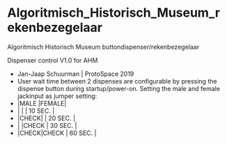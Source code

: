 # Algoritmisch_Historisch_Museum_rekenbezegelaar
Algoritmisch Historisch Museum buttondispenser/rekenbezegelaar

Dispenser control V1.0 for AHM
 *  Jan-Jaap Schuurman | ProtoSpace 2019  
 *  User wait time between 2 dispenses are configurable by pressing the dispense button during startup/power-on. Setting the male and female jackinput as jumper setting:
 *  |MALE |FEMALE|
 *  |     |      |  10 SEC. |  
 *  |CHECK|      |  20 SEC. |
 *  |     |CHECK |  30 SEC. |
 *  |CHECK|CHECK |  60 SEC. |
